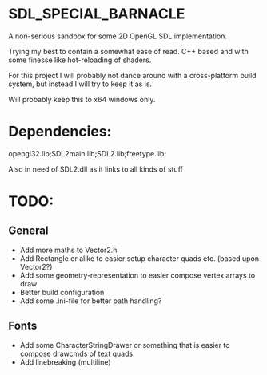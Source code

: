 # SDL_SPECIAL_BARNACLE


A non-serious sandbox for some 2D OpenGL SDL implementation.

Trying my best to contain a somewhat ease of read. C++ based and with some finesse like hot-reloading of shaders.

For this project I will probably not dance around with a cross-platform build system, but instead I will try to keep it as is.

Will probably keep this to x64 windows only.


# Dependencies: 
opengl32.lib;SDL2main.lib;SDL2.lib;freetype.lib;

Also in need of SDL2.dll as it links to all kinds of stuff


# TODO:

## General
- Add more maths to Vector2.h
- Add Rectangle or alike to easier setup character quads etc. (based upon Vector2?)
- Add some geometry-representation to easier compose vertex arrays to draw
- Better build configuration
- Add some .ini-file for better path handling?

## Fonts
- Add some CharacterStringDrawer or something that is easier to compose drawcmds of text quads.
- Add linebreaking (multiline)
